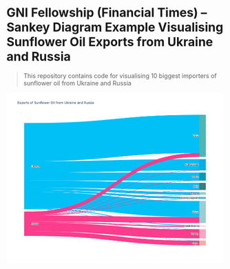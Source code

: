 # GNI Fellowship (Financial Times) – Sankey Diagram Example Visualising Sunflower Oil Exports from Ukraine and Russia


> This repository contains code for visualising 10 biggest importers of sunflower oil from Ukraine and Russia 

![](media/GNI_plot.png) 

